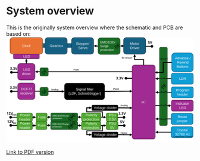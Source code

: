 # System overview

This is the originally system overview where the schematic and PCB are based on:
![System Overview](SystemOverview.svg)

[Link to PDF version](SystemOverview.pdf)